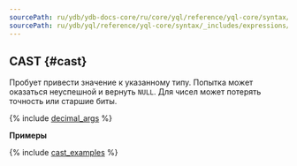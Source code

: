 ```yaml
---
sourcePath: ru/ydb/ydb-docs-core/ru/core/yql/reference/yql-core/syntax/_includes/expressions/cast.md
sourcePath: ru/ydb/yql/reference/yql-core/syntax/_includes/expressions/cast.md
---
```

## CAST {#cast}

Пробует привести значение к указанному типу. Попытка может оказаться неуспешной и вернуть `NULL`. Для чисел может потерять точность или старшие биты.

{% include [decimal_args](../../../_includes/decimal_args.md) %}

**Примеры**

{% include [cast_examples](../../../_includes/cast_examples.md) %}
